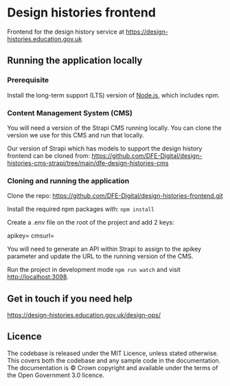 # Design histories frontend

Frontend for the design history service at https://design-histories.education.gov.uk 


## Running the application locally

### Prerequisite

Install the long-term support (LTS) version of <a href="https://nodejs.org/en/">Node.js</a>, which includes npm.

### Content Management System (CMS)

You will need a version of the Strapi CMS running locally. You can clone the version we use for this CMS and run that locally. 

Our version of Strapi which has models to support the design history frontend can be cloned from: https://github.com/DFE-Digital/design-histories-cms-strapi/tree/main/dfe-design-histories-cms

### Cloning and running the application

Clone the repo: https://github.com/DFE-Digital/design-histories-frontend.git

Install the required npm packages with: `npm install`

Create a .env file on the root of the project and add 2 keys:

apikey=
cmsurl=

You will need to generate an API within Strapi to assign to the apikey parameter and update the URL to the running version of the CMS.

Run the project in development mode `npm run watch` and visit <a href="http://localhost:3098">http://localhost:3098</a>.


## Get in touch if you need help

https://design-histories.education.gov.uk/design-ops/


## Licence

The codebase is released under the MIT Licence, unless stated otherwise. This covers both the codebase and any sample code in the documentation. The documentation is © Crown copyright and available under the terms of the Open Government 3.0 licence.

